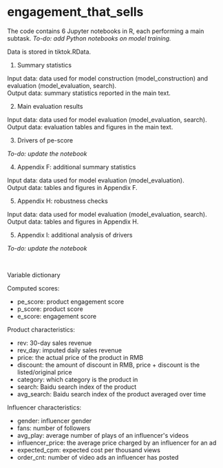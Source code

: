 # engagement_that_sells

The code contains 6 Jupyter notebooks in R, each performing a main subtask. *To-do: add Python notebooks on model training.* <br/>

Data is stored in tiktok.RData. 

1. Summary statistics

Input data: data used for model construction (model_construction) and evaluation (model_evaluation, search). <br/>
Output data: summary statistics reported in the main text.

<!-- 2. Model training
Input data: data used for model construction (model_construction.csv) and raw video data.
Output data: model performance.  -->

2. Main evaluation results

Input data: data used for model evaluation (model_evaluation, search). <br/>
Output data: evaluation tables and figures in the main text.

3. Drivers of pe-score

*To-do: update the notebook*

4. Appendix F: additional summary statistics

Input data: data used for model evaluation (model_evaluation). <br/>
Output data: tables and figures in Appendix F.

5. Appendix H: robustness checks

Input data: data used for model evaluation (model_evaluation, search). <br/>
Output data: tables and figures in Appendix H.

5. Appendix I: additional analysis of drivers

*To-do: update the notebook* 

<br/>

Variable dictionary

Computed scores:
  - pe_score: product engagement score
  - p_score: product score
  - e_score: engagement score

Product characteristics:
  - rev: 30-day sales revenue
  - rev_day: imputed daily sales revenue
  - price: the actual price of the product in RMB
  - discount: the amount of discount in RMB, price + discount is the listed/original price
  - category: which category is the product in
  - search: Baidu search index of the product
  - avg_search: Baidu search index of the product averaged over time

Influencer characteristics:
  - gender: influencer gender
  - fans: number of followers
  - avg_play: average number of plays of an influencer's videos
  - influencer_price: the average price charged by an influencer for an ad
  - expected_cpm: expected cost per thousand views
  - order_cnt: number of video ads an influencer has posted
